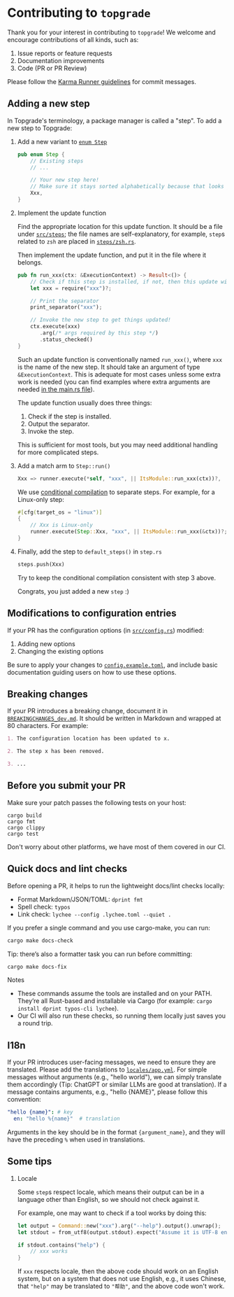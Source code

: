 # Contributing to `topgrade`

Thank you for your interest in contributing to `topgrade`! We welcome and encourage contributions of all kinds, such as:

1. Issue reports or feature requests
2. Documentation improvements
3. Code (PR or PR Review)

Please follow the [Karma Runner guidelines](http://karma-runner.github.io/6.2/dev/git-commit-msg.html) for commit
messages.

## Adding a new step

In Topgrade's terminology, a package manager is called a "step". To add a new step to Topgrade:

1. Add a new variant to [`enum Step`](https://github.com/topgrade-rs/topgrade/blob/main/src/step.rs)

   ```rust
   pub enum Step {
       // Existing steps
       // ...

       // Your new step here!
       // Make sure it stays sorted alphabetically because that looks great :)
       Xxx,
   }
   ```

2. Implement the update function

   Find the appropriate location for this update function. It should be a file under
   [`src/steps`](https://github.com/topgrade-rs/topgrade/tree/main/src/steps); the file names are self-explanatory, for
   example, `step`s related to `zsh` are placed in
   [`steps/zsh.rs`](https://github.com/topgrade-rs/topgrade/blob/main/src/steps/zsh.rs).

   Then implement the update function, and put it in the file where it belongs.

   ```rust
   pub fn run_xxx(ctx: &ExecutionContext) -> Result<()> {
       // Check if this step is installed, if not, then this update will be skipped.
       let xxx = require("xxx")?;

       // Print the separator
       print_separator("xxx");

       // Invoke the new step to get things updated!
       ctx.execute(xxx)
          .arg(/* args required by this step */)
          .status_checked()
   }
   ```

   Such an update function is conventionally named `run_xxx()`, where `xxx` is the name of the new step. It should take
   an argument of type `&ExecutionContext`. This is adequate for most cases unless some extra work is needed (you can
   find examples where extra arguments are needed
   [in the main.rs file](https://github.com/topgrade-rs/topgrade/blob/7e48c5dedcfd5d0124bb9f39079a03e27ed23886/src/main.rs#L201-L219)).

   The update function usually does three things:
   1. Check if the step is installed.
   2. Output the separator.
   3. Invoke the step.

   This is sufficient for most tools, but you may need additional handling for more complicated steps.

3. Add a match arm to `Step::run()`

   ```rust
   Xxx => runner.execute(*self, "xxx", || ItsModule::run_xxx(ctx))?,
   ```

   We use [conditional compilation](https://doc.rust-lang.org/reference/conditional-compilation.html) to separate steps.
   For example, for a Linux-only step:

   ```rust
   #[cfg(target_os = "linux")]
   {
       // Xxx is Linux-only
       runner.execute(Step::Xxx, "xxx", || ItsModule::run_xxx(&ctx))?;
   }
   ```

4. Finally, add the step to `default_steps()` in `step.rs`

   ```rust
   steps.push(Xxx)
   ```

   Try to keep the conditional compilation consistent with step 3 above.

   Congrats, you just added a new `step` :)

## Modifications to configuration entries

If your PR has the configuration options (in
[`src/config.rs`](https://github.com/topgrade-rs/topgrade/blob/main/src/config.rs)) modified:

1. Adding new options
2. Changing the existing options

Be sure to apply your changes to
[`config.example.toml`](https://github.com/topgrade-rs/topgrade/blob/main/config.example.toml), and include basic
documentation guiding users on how to use these options.

## Breaking changes

If your PR introduces a breaking change, document it in [`BREAKINGCHANGES_dev.md`][bc_dev]. It should be written in
Markdown and wrapped at 80 characters. For example:

```md
1. The configuration location has been updated to x.

2. The step x has been removed.

3. ...
```

[bc_dev]: https://github.com/topgrade-rs/topgrade/blob/main/BREAKINGCHANGES_dev.md

## Before you submit your PR

Make sure your patch passes the following tests on your host:

```shell
cargo build
cargo fmt
cargo clippy
cargo test
```

Don't worry about other platforms, we have most of them covered in our CI.

## Quick docs and lint checks

Before opening a PR, it helps to run the lightweight docs/lint checks locally:

- Format Markdown/JSON/TOML: `dprint fmt`
- Spell check: `typos`
- Link check: `lychee --config .lychee.toml --quiet .`

If you prefer a single command and you use cargo-make, you can run:

```sh
cargo make docs-check
```

Tip: there’s also a formatter task you can run before committing:

```sh
cargo make docs-fix
```

Notes

- These commands assume the tools are installed and on your PATH. They’re all Rust-based and installable via Cargo
  (for example: `cargo install dprint typos-cli lychee`).
- Our CI will also run these checks, so running them locally just saves you a round trip.

## I18n

If your PR introduces user-facing messages, we need to ensure they are translated. Please add the translations to
[`locales/app.yml`][app_yml]. For simple messages without arguments (e.g., "hello world"), we can simply translate them
accordingly (Tip: ChatGPT or similar LLMs are good at translation). If a message contains arguments, e.g., "hello
{NAME}", please follow this convention:

```yml
"hello {name}": # key
  en: "hello %{name}"  # translation
```

Arguments in the key should be in the format `{argument_name}`, and they will have the preceding `%` when used in
translations.

[app_yml]: https://github.com/topgrade-rs/topgrade/blob/main/locales/app.yml

## Some tips

1. Locale

   Some `step`s respect locale, which means their output can be in a language other than English, so we should not check
   against it.

   For example, one may want to check if a tool works by doing this:

   ```rust
   let output = Command::new("xxx").arg("--help").output().unwrap();
   let stdout = from_utf8(output.stdout).expect("Assume it is UTF-8 encoded");

   if stdout.contains("help") {
       // xxx works
   }
   ```

   If `xxx` respects locale, then the above code should work on an English system, but on a system that does not use
   English, e.g., it uses Chinese, that `"help"` may be translated to `"帮助"`, and the above code won't work.
